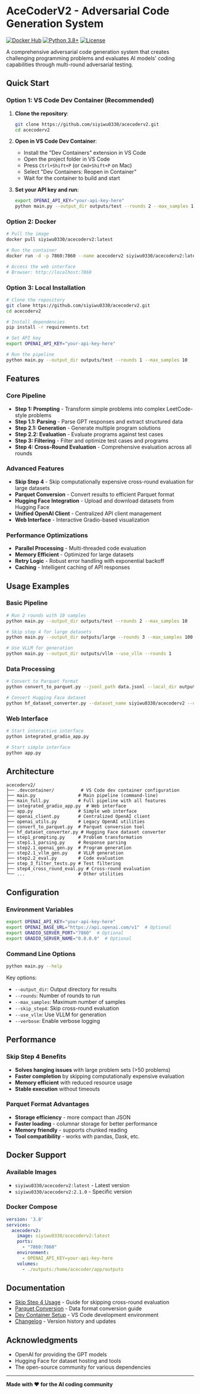 # AceCoderV2 - Adversarial Code Generation System

[![Docker Hub](https://img.shields.io/badge/Docker%20Hub-siyiwu0330%2Facecoderv2-blue)](https://hub.docker.com/r/siyiwu0330/acecoderv2)
[![Python 3.8+](https://img.shields.io/badge/python-3.8+-blue.svg)](https://www.python.org/downloads/)
[![License](https://img.shields.io/badge/license-Apache%202.0-green.svg)](LICENSE)

A comprehensive adversarial code generation system that creates challenging programming problems and evaluates AI models' coding capabilities through multi-round adversarial testing.

## Quick Start

### Option 1: VS Code Dev Container (Recommended)

1. **Clone the repository**:
   ```bash
   git clone https://github.com/siyiwu0330/acecoderv2.git
   cd acecoderv2
   ```

2. **Open in VS Code Dev Container**:
   - Install the "Dev Containers" extension in VS Code
   - Open the project folder in VS Code
   - Press `Ctrl+Shift+P` (or `Cmd+Shift+P` on Mac)
   - Select "Dev Containers: Reopen in Container"
   - Wait for the container to build and start

3. **Set your API key and run**:
   ```bash
   export OPENAI_API_KEY="your-api-key-here"
   python main.py --output_dir outputs/test --rounds 2 --max_samples 10
   ```

### Option 2: Docker

```bash
# Pull the image
docker pull siyiwu0330/acecoderv2:latest

# Run the container
docker run -d -p 7860:7860 --name acecoderv2 siyiwu0330/acecoderv2:latest

# Access the web interface
# Browser: http://localhost:7860
```

### Option 3: Local Installation

```bash
# Clone the repository
git clone https://github.com/siyiwu0330/acecoderv2.git
cd acecoderv2

# Install dependencies
pip install -r requirements.txt

# Set API key
export OPENAI_API_KEY="your-api-key-here"

# Run the pipeline
python main.py --output_dir outputs/test --rounds 1 --max_samples 10
```

## Features

### Core Pipeline
- **Step 1: Prompting** - Transform simple problems into complex LeetCode-style problems
- **Step 1.1: Parsing** - Parse GPT responses and extract structured data
- **Step 2.1: Generation** - Generate multiple program solutions
- **Step 2.2: Evaluation** - Evaluate programs against test cases
- **Step 3: Filtering** - Filter and optimize test cases and programs
- **Step 4: Cross-Round Evaluation** - Comprehensive evaluation across all rounds

### Advanced Features
- **Skip Step 4** - Skip computationally expensive cross-round evaluation for large datasets
- **Parquet Conversion** - Convert results to efficient Parquet format
- **Hugging Face Integration** - Upload and download datasets from Hugging Face
- **Unified OpenAI Client** - Centralized API client management
- **Web Interface** - Interactive Gradio-based visualization

### Performance Optimizations
- **Parallel Processing** - Multi-threaded code evaluation
- **Memory Efficient** - Optimized for large datasets
- **Retry Logic** - Robust error handling with exponential backoff
- **Caching** - Intelligent caching of API responses

## Usage Examples

### Basic Pipeline
```bash
# Run 2 rounds with 10 samples
python main.py --output_dir outputs/test --rounds 2 --max_samples 10

# Skip step 4 for large datasets
python main.py --output_dir outputs/large --rounds 3 --max_samples 100 --skip_step4

# Use VLLM for generation
python main.py --output_dir outputs/vllm --use_vllm --rounds 1
```

### Data Processing
```bash
# Convert to Parquet format
python convert_to_parquet.py --jsonl_path data.jsonl --local_dir output

# Convert Hugging Face dataset
python hf_dataset_converter.py --dataset_name siyiwu0330/acecoderv2 --output converted.jsonl
```

### Web Interface
```bash
# Start interactive interface
python integrated_gradio_app.py

# Start simple interface
python app.py
```

## Architecture

```
acecoderv2/
├── .devcontainer/          # VS Code dev container configuration
├── main.py                # Main pipeline (command-line)
├── main_full.py           # Full pipeline with all features
├── integrated_gradio_app.py  # Web interface
├── app.py                 # Simple web interface
├── openai_client.py       # Centralized OpenAI client
├── openai_utils.py        # Legacy OpenAI utilities
├── convert_to_parquet.py  # Parquet conversion tool
├── hf_dataset_converter.py # Hugging Face dataset converter
├── step1_prompting.py     # Problem transformation
├── step1.1_parsing.py     # Response parsing
├── step2.1_openai_gen.py  # Program generation
├── step2.1_vllm_gen.py    # VLLM generation
├── step2.2_eval.py        # Code evaluation
├── step_3_filter_tests.py # Test filtering
├── step4_cross_round_eval.py # Cross-round evaluation
└── ...                    # Other utilities
```

## Configuration

### Environment Variables
```bash
export OPENAI_API_KEY="your-api-key-here"
export OPENAI_BASE_URL="https://api.openai.com/v1"  # Optional
export GRADIO_SERVER_PORT="7860"  # Optional
export GRADIO_SERVER_NAME="0.0.0.0"  # Optional
```

### Command Line Options
```bash
python main.py --help
```

Key options:
- `--output_dir`: Output directory for results
- `--rounds`: Number of rounds to run
- `--max_samples`: Maximum number of samples
- `--skip_step4`: Skip cross-round evaluation
- `--use_vllm`: Use VLLM for generation
- `--verbose`: Enable verbose logging

## Performance

### Skip Step 4 Benefits
- **Solves hanging issues** with large problem sets (>50 problems)
- **Faster completion** by skipping computationally expensive evaluation
- **Memory efficient** with reduced resource usage
- **Stable execution** without timeouts

### Parquet Format Advantages
- **Storage efficiency** - more compact than JSON
- **Faster loading** - columnar storage for better performance
- **Memory friendly** - supports chunked reading
- **Tool compatibility** - works with pandas, Dask, etc.

## Docker Support

### Available Images
- `siyiwu0330/acecoderv2:latest` - Latest version
- `siyiwu0330/acecoderv2:2.1.0` - Specific version

### Docker Compose
```yaml
version: '3.8'
services:
  acecoderv2:
    image: siyiwu0330/acecoderv2:latest
    ports:
      - "7860:7860"
    environment:
      - OPENAI_API_KEY=your-api-key-here
    volumes:
      - ./outputs:/home/acecoder/app/outputs
```

## Documentation

- [Skip Step 4 Usage](SKIP_STEP4_USAGE.md) - Guide for skipping cross-round evaluation
- [Parquet Conversion](PARQUET_CONVERSION_USAGE.md) - Data format conversion guide
- [Dev Container Setup](.devcontainer/README.md) - VS Code development environment
- [Changelog](CHANGELOG.md) - Version history and updates


## Acknowledgments

- OpenAI for providing the GPT models
- Hugging Face for dataset hosting and tools
- The open-source community for various dependencies


---

**Made with ❤️ for the AI coding community**
